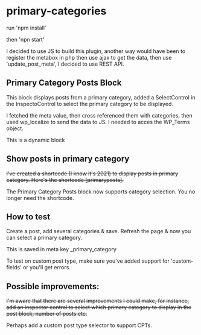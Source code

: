# primary-categories
 
run 'npm install'

then 'npn start'

I decided to use JS to build this plugin, another way would have been to register the metabox in php then use ajax to get the data, then use 'update_post_meta', I decided to use REST API.

## Primary Category Posts Block
This block displays posts from a primary category, added a SelectControl in the InspectoControl to select the primary category to be displayed.

I fetched the meta value, then cross referenced them with categories, then used wp_localize to send the data to JS. I needed to acces the WP_Terms object.

This is a dynamic block

## Show posts in primary category
~~I've created a shortcode (I know it's 2021) to display posts in primary category. Here's the shortcode [primaryposts].~~

The Primary Category Posts block now supports category selection. You no longer need the shortcode.



## How to test
Create a post, add several categories & save.
Refresh the page & now you can select a primary category.

This is saved in meta key _primary_category

To test on custom post type, make sure you've added support for 'custom-fields' or you'll get errors.


## Possible improvements:
~~I'm aware that there are several improvements I could make, for instance, add an inspector control to select which primary category to display in the post block, number of posts etc.~~

Perhaps add a custom post type selector to support CPTs.
